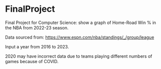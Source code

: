 # FinalProject
Final Project for Computer Science: show a graph of Home-Road Win % in the NBA from 2022-23 season.

Data sourced from:  https://www.espn.com/nba/standings/_/group/league

Input a year from 2016 to 2023. 

2020 may have incorrect data due to teams playing different numbers of games because of COVID.